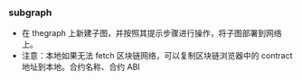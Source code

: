 ### subgraph 
* 在 thegraph 上新建子图，并按照其提示步骤进行操作，将子图部署到网络上。
* 注意：本地如果无法 fetch 区块链网络，可以复制区块链浏览器中的 contract 地址到本地。合约名称、合约 ABI